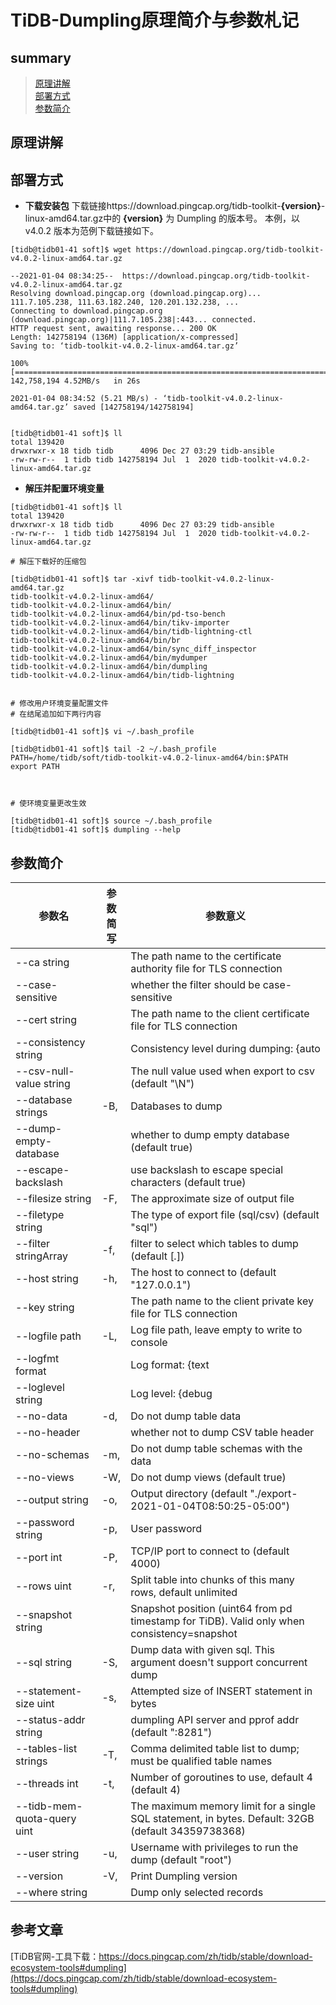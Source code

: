 # TiDB-Dumpling原理简介与参数札记


## summary
> [原理讲解](#原理讲解)  
> [部署方式](#部署方式)  
> [参数简介](#参数简介)  


## 原理讲解





## 部署方式

* **下载安装包**
下载链接https://download.pingcap.org/tidb-toolkit-**{version}**-linux-amd64.tar.gz中的 **{version}** 为 Dumpling 的版本号。
本例，以v4.0.2 版本为范例下载链接如下。
```shell
[tidb@tidb01-41 soft]$ wget https://download.pingcap.org/tidb-toolkit-v4.0.2-linux-amd64.tar.gz

--2021-01-04 08:34:25--  https://download.pingcap.org/tidb-toolkit-v4.0.2-linux-amd64.tar.gz
Resolving download.pingcap.org (download.pingcap.org)... 111.7.105.238, 111.63.182.240, 120.201.132.238, ...
Connecting to download.pingcap.org (download.pingcap.org)|111.7.105.238|:443... connected.
HTTP request sent, awaiting response... 200 OK
Length: 142758194 (136M) [application/x-compressed]
Saving to: ‘tidb-toolkit-v4.0.2-linux-amd64.tar.gz’

100%[========================================================================================================================================================================>] 142,758,194 4.52MB/s   in 26s    

2021-01-04 08:34:52 (5.21 MB/s) - ‘tidb-toolkit-v4.0.2-linux-amd64.tar.gz’ saved [142758194/142758194]


[tidb@tidb01-41 soft]$ ll
total 139420
drwxrwxr-x 18 tidb tidb      4096 Dec 27 03:29 tidb-ansible
-rw-rw-r--  1 tidb tidb 142758194 Jul  1  2020 tidb-toolkit-v4.0.2-linux-amd64.tar.gz
```


* **解压并配置环境变量**
```shell
[tidb@tidb01-41 soft]$ ll
total 139420
drwxrwxr-x 18 tidb tidb      4096 Dec 27 03:29 tidb-ansible
-rw-rw-r--  1 tidb tidb 142758194 Jul  1  2020 tidb-toolkit-v4.0.2-linux-amd64.tar.gz

# 解压下载好的压缩包

[tidb@tidb01-41 soft]$ tar -xivf tidb-toolkit-v4.0.2-linux-amd64.tar.gz 
tidb-toolkit-v4.0.2-linux-amd64/
tidb-toolkit-v4.0.2-linux-amd64/bin/
tidb-toolkit-v4.0.2-linux-amd64/bin/pd-tso-bench
tidb-toolkit-v4.0.2-linux-amd64/bin/tikv-importer
tidb-toolkit-v4.0.2-linux-amd64/bin/tidb-lightning-ctl
tidb-toolkit-v4.0.2-linux-amd64/bin/br
tidb-toolkit-v4.0.2-linux-amd64/bin/sync_diff_inspector
tidb-toolkit-v4.0.2-linux-amd64/bin/mydumper
tidb-toolkit-v4.0.2-linux-amd64/bin/dumpling
tidb-toolkit-v4.0.2-linux-amd64/bin/tidb-lightning


# 修改用户环境变量配置文件
# 在结尾追加如下两行内容

[tidb@tidb01-41 soft]$ vi ~/.bash_profile 

[tidb@tidb01-41 soft]$ tail -2 ~/.bash_profile
PATH=/home/tidb/soft/tidb-toolkit-v4.0.2-linux-amd64/bin:$PATH
export PATH



# 使环境变量更改生效

[tidb@tidb01-41 soft]$ source ~/.bash_profile
[tidb@tidb01-41 soft]$ dumpling --help
```


## 参数简介

| 参数名 | 参数简写 | 参数意义 |  
| --- | --- | --- |
| --ca string              |      |  The path name to the certificate authority file for TLS connection |
| --case-sensitive         |      |   whether the filter should be case-sensitive |
| --cert string            |      |   The path name to the client certificate file for TLS connection |
| --consistency string     |      |   Consistency level during dumping: {auto|none|flush|lock|snapshot} (default "auto") |
| --csv-null-value string  |      |   The null value used when export to csv (default "\\N") |
| --database strings       |  -B, |   Databases to dump |
| --dump-empty-database    |      |   whether to dump empty database (default true) |
| --escape-backslash       |      |   use backslash to escape special characters (default true) |
| --filesize string        |  -F, |   The approximate size of output file |
| --filetype string        |      |   The type of export file (sql/csv) (default "sql") |
| --filter stringArray     |  -f, |   filter to select which tables to dump (default [*.*]) |
| --host string            |  -h, |   The host to connect to (default "127.0.0.1") |
| --key string             |      |   The path name to the client private key file for TLS connection |
| --logfile path           |  -L, |   Log file path, leave empty to write to console |
| --logfmt format          |      |   Log format: {text|json} (default "text") |
| --loglevel string        |      |   Log level: {debug|info|warn|error|dpanic|panic|fatal} (default "info") |
| --no-data                |  -d, |   Do not dump table data |
| --no-header              |      |   whether not to dump CSV table header |
| --no-schemas             |  -m, |   Do not dump table schemas with the data |
| --no-views               |  -W, |   Do not dump views (default true) |
| --output string          |  -o, |   Output directory (default "./export-2021-01-04T08:50:25-05:00") |
| --password string        |  -p, |   User password |
| --port int               |  -P, |   TCP/IP port to connect to (default 4000) |
| --rows uint              |  -r, |   Split table into chunks of this many rows, default unlimited |
| --snapshot string        |      |   Snapshot position (uint64 from pd timestamp for TiDB). Valid only when consistency=snapshot |
| --sql string             |  -S, |   Dump data with given sql. This argument doesn't support concurrent dump |
| --statement-size uint    |  -s, |   Attempted size of INSERT statement in bytes |
| --status-addr string     |      |   dumpling API server and pprof addr (default ":8281") |
| --tables-list strings    |  -T, |   Comma delimited table list to dump; must be qualified table names |
| --threads int            |  -t, |   Number of goroutines to use, default 4 (default 4) |
| --tidb-mem-quota-query uint|      |   The maximum memory limit for a single SQL statement, in bytes. Default: 32GB (default 34359738368) |
| --user string            |  -u, |   Username with privileges to run the dump (default "root") |
| --version                |  -V, |   Print Dumpling version |
| --where string           |      |   Dump only selected records |



## 参考文章

[TiDB官网-工具下载：https://docs.pingcap.com/zh/tidb/stable/download-ecosystem-tools#dumpling](https://docs.pingcap.com/zh/tidb/stable/download-ecosystem-tools#dumpling)